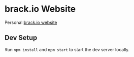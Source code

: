 # brack.io Website

Personal [brack.io website](http://brack.io)

## Dev Setup

Run `npm install` and `npm start` to start the dev server locally.
